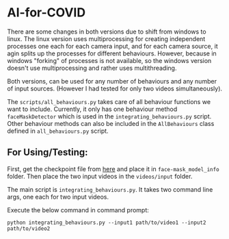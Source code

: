 # AI-for-COVID

There are some changes in both versions due to shift from windows to linux. The linux version uses multiprocessing for creating independent processes one each for each camera input, and for each camera source, it agin splits up the processes for different behaviours. However, because in windows "forking" of processes is not available, so the windows version doesn't use multiprocessing and rather uses multithreading.

Both versions, can be used for any number of behaviours and any number of input sources. (However I had tested for only two videos simultaneously).

The `scripts/all_behaviours.py` takes care of all behaviour functions we want to include. Currently, it only has one behaviour method `faceMaskDetector` which is used in the `integrating_behaviours.py` script. Other behaviour methods can also be included in the `AllBehaviours` class defined in `all_behaviours.py` script.

## For Using/Testing:

First, get the checkpoint file from [here](https://drive.google.com/drive/folders/1UlF6PmTwwd4cm-wD9v6Qy7gbC_tzif_j) and place it in `face-mask_model_info` folder. Then place the two input videos in the `videos/input` folder.

The main script is `integrating_behaviours.py`. It takes two command line args, one each for two input videos.

Execute the below command in command prompt:
```
python integrating_behaviours.py --input1 path/to/video1 --input2 path/to/video2
```
